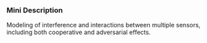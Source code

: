 ### Mini Description

Modeling of interference and interactions between multiple sensors, including both cooperative and adversarial effects.
